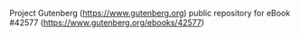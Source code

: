 Project Gutenberg (https://www.gutenberg.org) public repository for eBook #42577 (https://www.gutenberg.org/ebooks/42577)
